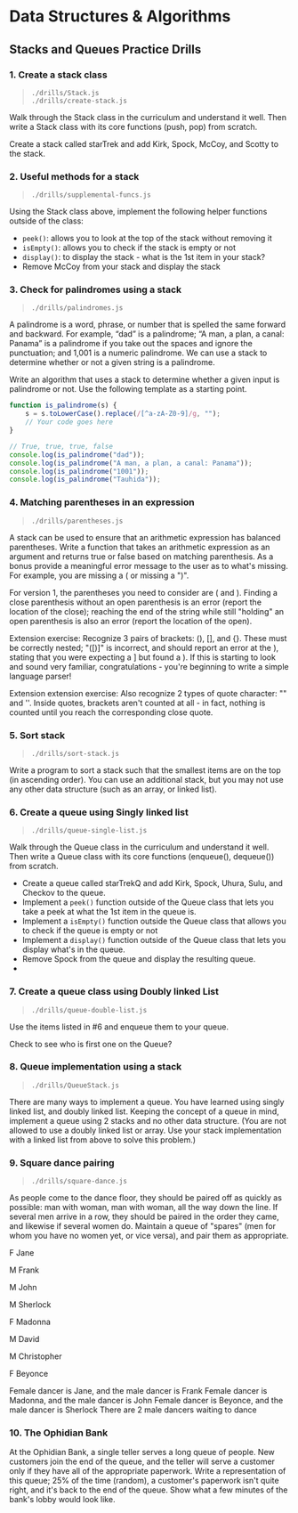 # Data Structures & Algorithms

## Stacks and Queues Practice Drills

### 1. Create a stack class  

  > `./drills/Stack.js`  
  > `./drills/create-stack.js`  

Walk through the Stack class in the curriculum and understand it well. Then write a Stack class with its core functions (push, pop) from scratch.

Create a stack called starTrek and add Kirk, Spock, McCoy, and Scotty to the stack.

### 2. Useful methods for a stack  

  > `./drills/supplemental-funcs.js`  
  
Using the Stack class above, implement the following helper functions outside of the class:
 - `peek()`: allows you to look at the top of the stack without removing it
 - `isEmpty()`: allows you to check if the stack is empty or not
 - `display()`: to display the stack - what is the 1st item in your stack?
 - Remove McCoy from your stack and display the stack  
  
### 3. Check for palindromes using a stack  

  > `./drills/palindromes.js`  
  
A palindrome is a word, phrase, or number that is spelled the same forward and backward. For example, “dad” is a palindrome; “A man, a plan, a canal: Panama” is a palindrome if you take out the spaces and ignore the punctuation; and 1,001 is a numeric palindrome. We can use a stack to determine whether or not a given string is a palindrome.

Write an algorithm that uses a stack to determine whether a given input is palindrome or not. Use the following template as a starting point.

```javascript
function is_palindrome(s) {
    s = s.toLowerCase().replace(/[^a-zA-Z0-9]/g, "");
    // Your code goes here
}

// True, true, true, false
console.log(is_palindrome("dad"));
console.log(is_palindrome("A man, a plan, a canal: Panama"));
console.log(is_palindrome("1001"));
console.log(is_palindrome("Tauhida"));
```  

### 4. Matching parentheses in an expression  

  > `./drills/parentheses.js`  
  
A stack can be used to ensure that an arithmetic expression has balanced parentheses. Write a function that takes an arithmetic expression as an argument and returns true or false based on matching parenthesis. As a bonus provide a meaningful error message to the user as to what's missing. For example, you are missing a ( or missing a ")".

For version 1, the parentheses you need to consider are ( and ). Finding a close parenthesis without an open parenthesis is an error (report the location of the close); reaching the end of the string while still "holding" an open parenthesis is also an error (report the location of the open).

Extension exercise: Recognize 3 pairs of brackets: (), [], and {}. These must be correctly nested; "([)]" is incorrect, and should report an error at the ), stating that you were expecting a ] but found a ). If this is starting to look and sound very familiar, congratulations - you're beginning to write a simple language parser!

Extension extension exercise: Also recognize 2 types of quote character: "" and ''. Inside quotes, brackets aren't counted at all - in fact, nothing is counted until you reach the corresponding close quote.  

### 5. Sort stack  

  > `./drills/sort-stack.js`  

Write a program to sort a stack such that the smallest items are on the top (in ascending order). You can use an additional stack, but you may not use any other data structure (such as an array, or linked list).

### 6. Create a queue using Singly linked list  

  > `./drills/queue-single-list.js`  
  
Walk through the Queue class in the curriculum and understand it well. Then write a Queue class with its core functions (enqueue(), dequeue()) from scratch.

 - Create a queue called starTrekQ and add Kirk, Spock, Uhura, Sulu, and Checkov to the queue.
 - Implement a `peek()` function outside of the Queue class that lets you take a peek at what the 1st item in the queue is.
  - Implement a `isEmpty()` function outside the Queue class that allows you to check if the queue is empty or not
 - Implement a `display()` function outside of the Queue class that lets you display what's in the queue.
 - Remove Spock from the queue and display the resulting queue.  
 - 
### 7. Create a queue class using Doubly linked List  

  > `./drills/queue-double-list.js`  
  
Use the items listed in #6 and enqueue them to your queue.

Check to see who is first one on the Queue?  

### 8. Queue implementation using a stack  

  > `./drills/QueueStack.js`  
  
There are many ways to implement a queue. You have learned using singly linked list, and doubly linked list. Keeping the concept of a queue in mind, implement a queue using 2 stacks and no other data structure. (You are not allowed to use a doubly linked list or array. Use your stack implementation with a linked list from above to solve this problem.)

### 9. Square dance pairing  

  > `./drills/square-dance.js`  
  
As people come to the dance floor, they should be paired off as quickly as possible: man with woman, man with woman, all the way down the line. If several men arrive in a row, they should be paired in the order they came, and likewise if several women do. Maintain a queue of "spares" (men for whom you have no women yet, or vice versa), and pair them as appropriate.

F Jane

M Frank

M John

M Sherlock

F Madonna

M David

M Christopher

F Beyonce

Female dancer is Jane, and the male dancer is Frank
Female dancer is Madonna, and the male dancer is John
Female dancer is Beyonce, and the male dancer is Sherlock
There are 2 male dancers waiting to dance

### 10. The Ophidian Bank  

At the Ophidian Bank, a single teller serves a long queue of people. New customers join the end of the queue, and the teller will serve a customer only if they have all of the appropriate paperwork. Write a representation of this queue; 25% of the time (random), a customer's paperwork isn't quite right, and it's back to the end of the queue. Show what a few minutes of the bank's lobby would look like.
